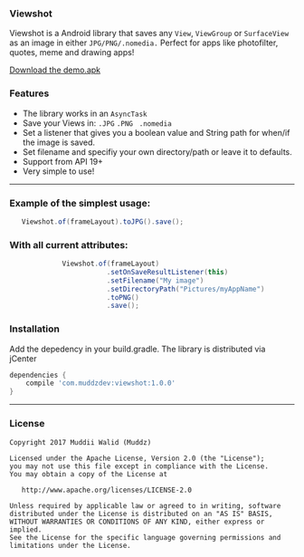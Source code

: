 ### Viewshot

Viewshot is a Android library that saves any `View`, `ViewGroup` or `SurfaceView` as an image in either `JPG/PNG/.nomedia.`
Perfect for apps like photofilter, quotes, meme and drawing apps!


<a href="https://github.com/Muddz/Viewshot/raw/master/demo.apk">Download the demo.apk</a>

### Features

- The library works in an ```AsyncTask```
- Save your Views in: ```.JPG```  ```.PNG ``` ```.nomedia```
- Set a listener that gives you a boolean value and String path for when/if the image is saved.
- Set filename and specifiy your own directory/path or leave it to defaults.
- Support from API 19+
- Very simple to use!
----

### Example of the simplest usage:

```java
   Viewshot.of(frameLayout).toJPG().save();
```

### With all current attributes:

```java
             Viewshot.of(frameLayout)
                        .setOnSaveResultListener(this)
                        .setFilename("My image")
                        .setDirectoryPath("Pictures/myAppName")
                        .toPNG()
                        .save();
```
    
    
### Installation

Add the depedency in your build.gradle. The library is distributed via jCenter

```groovy
dependencies {
    compile 'com.muddzdev:viewshot:1.0.0'  
}
```
 ----

### License

    Copyright 2017 Muddii Walid (Muddz)

    Licensed under the Apache License, Version 2.0 (the "License");
    you may not use this file except in compliance with the License.
    You may obtain a copy of the License at

       http://www.apache.org/licenses/LICENSE-2.0

    Unless required by applicable law or agreed to in writing, software
    distributed under the License is distributed on an "AS IS" BASIS,
    WITHOUT WARRANTIES OR CONDITIONS OF ANY KIND, either express or implied.
    See the License for the specific language governing permissions and
    limitations under the License.
